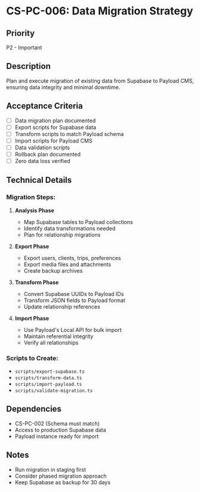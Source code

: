 # CS-PC-006: Data Migration Strategy

## Priority
P2 - Important

## Description
Plan and execute migration of existing data from Supabase to Payload CMS, ensuring data integrity and minimal downtime.

## Acceptance Criteria
- [ ] Data migration plan documented
- [ ] Export scripts for Supabase data
- [ ] Transform scripts to match Payload schema  
- [ ] Import scripts for Payload CMS
- [ ] Data validation scripts
- [ ] Rollback plan documented
- [ ] Zero data loss verified

## Technical Details

### Migration Steps:
1. **Analysis Phase**
   - Map Supabase tables to Payload collections
   - Identify data transformations needed
   - Plan for relationship migrations

2. **Export Phase**
   - Export users, clients, trips, preferences
   - Export media files and attachments
   - Create backup archives

3. **Transform Phase**
   - Convert Supabase UUIDs to Payload IDs
   - Transform JSON fields to Payload format
   - Update relationship references

4. **Import Phase**
   - Use Payload's Local API for bulk import
   - Maintain referential integrity
   - Verify all relationships

### Scripts to Create:
- `scripts/export-supabase.ts`
- `scripts/transform-data.ts`
- `scripts/import-payload.ts`
- `scripts/validate-migration.ts`

## Dependencies
- CS-PC-002 (Schema must match)
- Access to production Supabase data
- Payload instance ready for import

## Notes
- Run migration in staging first
- Consider phased migration approach
- Keep Supabase as backup for 30 days